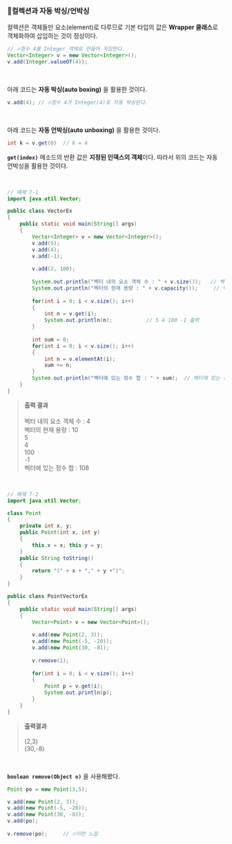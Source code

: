 ### 🔵컬렉션과 자동 박싱/언박싱

컬렉션은 객체들만 요소(element)로 다루므로 기본 타입의 값은 **Wrapper 클래스**로 객체화하여 삽입하는 것이 정상이다.

```java
// 🔥정수 4를 Integer 객체로 만들어 저장한다.
Vector<Integer> v = new Vector<Integer>();
v.add(Integer.valueOf(4));
```
<br>

아래 코드는 **자동 박싱(auto boxing)** 을 활용한 것이다.
```java
v.add(4); // 🔥정수 4가 Integer(4)로 자동 박싱된다.
```
<br>

아래 코드는 **자동 언박싱(auto unboxing)** 을 활용한 것이다.
```java
int k = v.get(0)  // k = 4
```
**`get(index)`** 메소드의 반환 값은 **지정된 인덱스의 객체**이다. 따라서 위의 코드는 자동 언박싱을 활용한 것이다.

<br>

```java
// 예제 7-1
import java.util.Vector;

public class VectorEx       
{
 	public static void main(String[] args) 
	{              
 		Vector<Integer> v = new Vector<Integer>();
 		v.add(5);
 		v.add(4);
 		v.add(-1);
 		
 		v.add(2, 100);
 		
 		System.out.println("벡터 내의 요소 객체 수 : " + v.size());   // 벡터 내의 요소 객체 수 : 4 출력
 		System.out.println("벡터의 현재 용량 : " + v.capacity());     // 벡터의 현재 용량 : 10 출력
 		
 		for(int i = 0; i < v.size(); i++) 
 		{
 			int n = v.get(i);
 			System.out.println(n);           // 5 4 100 -1 출력
 		}
 		
 		int sum = 0;
 		for(int i = 0; i < v.size(); i++)
 		{
 			int n = v.elementAt(i);
 			sum += n;
 		}
 		System.out.println("벡터에 있는 정수 합 : " + sum);  // 벡터에 있는 정수 합 : 108 출력
	}
}
```
> **출력 결과** <br><br>
> 벡터 내의 요소 객체 수 : 4 <br>
> 벡터의 현재 용량 : 10 <br>
> 5 <br>
> 4 <br>
> 100 <br>
> -1 <br>
> 벡터에 있는 정수 합 : 108

<br>

```java
// 예제 7-2
import java.util.Vector;

class Point
{
	private int x, y;
	public Point(int x, int y)
	{
		this.x = x; this.y = y;
	}
	public String toString()
	{
		return "(" + x + "," + y +")";
	}
}

public class PointVectorEx    
{
 	public static void main(String[] args) 
	{              
 		Vector<Point> v = new Vector<Point>();
 		
 		v.add(new Point(2, 3));
 		v.add(new Point(-5, -20));
 		v.add(new Point(30, -8));
 		
 		v.remove(1);
 		
 		for(int i = 0; i < v.size(); i++)
 		{
 			Point p = v.get(i);
 			System.out.println(p);
 		}
	}
}
```
> **출력결과** <br><br>
> (2,3) <br>
> (30,-8)

<br>

**`boolean remove(Object o)`** 을 사용해봤다.
```java
Point po = new Point(3,5);

v.add(new Point(2, 3));
v.add(new Point(-5, -20));
v.add(new Point(30, -8));
v.add(po);
 
v.remove(po);     // 🔥이런 느낌
``` 

